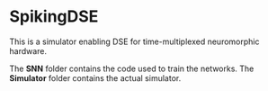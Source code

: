 # SpikingDSE
This is a simulator enabling DSE for time-multiplexed neuromorphic hardware. 

The **SNN** folder contains the code used to train the networks. The **Simulator** folder contains the actual simulator. 
